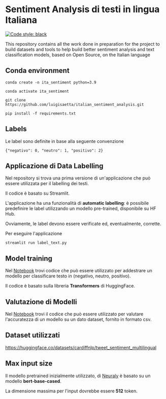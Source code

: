 # Sentiment Analysis di testi in lingua Italiana
[![Code style: black](https://img.shields.io/badge/code%20style-black-000000.svg)](https://github.com/psf/black)

This repository contains all the work done in preparation for the project to build datasets and tools to help build better sentiment analysis and text classification models, based on Open Source, on the Italian language

## Conda environment
```
conda create -n ita_sentiment python=3.9
```
```
conda activate ita_sentiment
```
```
git clone https://github.com/luigisaetta/italian_sentiment_analysis.git
```
```
pip install -f requirements.txt
```
## Labels
Le label sono definite in base alla seguente convenzione
```
{"negativo": 0, "neutro": 1, "positivo": 2}
```
## Applicazione di Data Labelling
Nel repository si trova una prima versione di un'applicazione che può essere utilizzata per il labelling dei testi.

Il codice è basato su Streamlit.

L'applicazione ha una funzionalità di **automatic labelling**: è possibile predefinire le label utilizzando un 
modello pre-trained, disponibile su HF Hub.

Ovviamente, le label devono essere verificate ed, eventualmente, corrette.

Per eseguire l'applicazione
```
streamlit run label_text.py
```
## Model training
Nel [Notebook](./fine_tune_sentiment.ipynb) trovi codice che può essere utilizzato per addestrare un modello per classificare 
testo in 
(negativo, neutro, positivo).

Il codice è basato sulla libreria **Transformers** di HuggingFace.
## Valutazione di Modelli
Nel [Notebook](./compute_accuracy.ipynb) trovi il codice che può essere utilizzato per valutare l'accuratezza di un modello su un 
dato dataset, fornito in formato csv.
## Dataset utilizzati
https://huggingface.co/datasets/cardiffnlp/tweet_sentiment_multilingual

## Max input size
Il modello pretrained inizialmente utilizzato, di 
[Neuraly](https://huggingface.co/neuraly/bert-base-italian-cased-sentiment) è basato su un modello 
**bert-base-cased**.

La dimensione massima per l'input dovrebbe essere **512** token.
